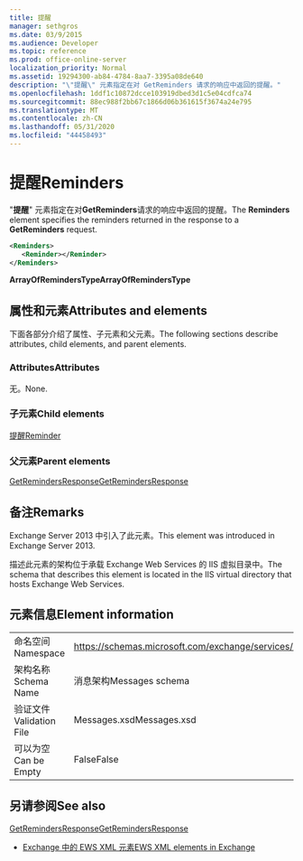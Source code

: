 ```yaml
---
title: 提醒
manager: sethgros
ms.date: 03/9/2015
ms.audience: Developer
ms.topic: reference
ms.prod: office-online-server
localization_priority: Normal
ms.assetid: 19294300-ab84-4784-8aa7-3395a08de640
description: "\"提醒\" 元素指定在对 GetReminders 请求的响应中返回的提醒。"
ms.openlocfilehash: 1ddf1c10872dcce103919dbed3d1c5e04cdfca74
ms.sourcegitcommit: 88ec988f2bb67c1866d06b361615f3674a24e795
ms.translationtype: MT
ms.contentlocale: zh-CN
ms.lasthandoff: 05/31/2020
ms.locfileid: "44458493"
---
```

# <a name="reminders"></a><span data-ttu-id="b7c92-103">提醒</span><span class="sxs-lookup"><span data-stu-id="b7c92-103">Reminders</span></span>

<span data-ttu-id="b7c92-104">"**提醒**" 元素指定在对**GetReminders**请求的响应中返回的提醒。</span><span class="sxs-lookup"><span data-stu-id="b7c92-104">The **Reminders** element specifies the reminders returned in the response to a **GetReminders** request.</span></span> 
  
```XML
<Reminders>
   <Reminder></Reminder>
</Reminders>
```

 <span data-ttu-id="b7c92-105">**ArrayOfRemindersType**</span><span class="sxs-lookup"><span data-stu-id="b7c92-105">**ArrayOfRemindersType**</span></span>
## <a name="attributes-and-elements"></a><span data-ttu-id="b7c92-106">属性和元素</span><span class="sxs-lookup"><span data-stu-id="b7c92-106">Attributes and elements</span></span>

<span data-ttu-id="b7c92-107">下面各部分介绍了属性、子元素和父元素。</span><span class="sxs-lookup"><span data-stu-id="b7c92-107">The following sections describe attributes, child elements, and parent elements.</span></span>
  
### <a name="attributes"></a><span data-ttu-id="b7c92-108">Attributes</span><span class="sxs-lookup"><span data-stu-id="b7c92-108">Attributes</span></span>

<span data-ttu-id="b7c92-109">无。</span><span class="sxs-lookup"><span data-stu-id="b7c92-109">None.</span></span>
  
### <a name="child-elements"></a><span data-ttu-id="b7c92-110">子元素</span><span class="sxs-lookup"><span data-stu-id="b7c92-110">Child elements</span></span>

[<span data-ttu-id="b7c92-111">提醒</span><span class="sxs-lookup"><span data-stu-id="b7c92-111">Reminder</span></span>](reminder.md)
  
### <a name="parent-elements"></a><span data-ttu-id="b7c92-112">父元素</span><span class="sxs-lookup"><span data-stu-id="b7c92-112">Parent elements</span></span>

[<span data-ttu-id="b7c92-113">GetRemindersResponse</span><span class="sxs-lookup"><span data-stu-id="b7c92-113">GetRemindersResponse</span></span>](getremindersresponse.md)
  
## <a name="remarks"></a><span data-ttu-id="b7c92-114">备注</span><span class="sxs-lookup"><span data-stu-id="b7c92-114">Remarks</span></span>

<span data-ttu-id="b7c92-115">Exchange Server 2013 中引入了此元素。</span><span class="sxs-lookup"><span data-stu-id="b7c92-115">This element was introduced in Exchange Server 2013.</span></span>
  
<span data-ttu-id="b7c92-116">描述此元素的架构位于承载 Exchange Web Services 的 IIS 虚拟目录中。</span><span class="sxs-lookup"><span data-stu-id="b7c92-116">The schema that describes this element is located in the IIS virtual directory that hosts Exchange Web Services.</span></span>
  
## <a name="element-information"></a><span data-ttu-id="b7c92-117">元素信息</span><span class="sxs-lookup"><span data-stu-id="b7c92-117">Element information</span></span>

|||
|:-----|:-----|
|<span data-ttu-id="b7c92-118">命名空间</span><span class="sxs-lookup"><span data-stu-id="b7c92-118">Namespace</span></span>  <br/> |https://schemas.microsoft.com/exchange/services/2006/messages  <br/> |
|<span data-ttu-id="b7c92-119">架构名称</span><span class="sxs-lookup"><span data-stu-id="b7c92-119">Schema Name</span></span>  <br/> |<span data-ttu-id="b7c92-120">消息架构</span><span class="sxs-lookup"><span data-stu-id="b7c92-120">Messages schema</span></span>  <br/> |
|<span data-ttu-id="b7c92-121">验证文件</span><span class="sxs-lookup"><span data-stu-id="b7c92-121">Validation File</span></span>  <br/> |<span data-ttu-id="b7c92-122">Messages.xsd</span><span class="sxs-lookup"><span data-stu-id="b7c92-122">Messages.xsd</span></span>  <br/> |
|<span data-ttu-id="b7c92-123">可以为空</span><span class="sxs-lookup"><span data-stu-id="b7c92-123">Can be Empty</span></span>  <br/> |<span data-ttu-id="b7c92-124">False</span><span class="sxs-lookup"><span data-stu-id="b7c92-124">False</span></span>  <br/> |
   
## <a name="see-also"></a><span data-ttu-id="b7c92-125">另请参阅</span><span class="sxs-lookup"><span data-stu-id="b7c92-125">See also</span></span>



[<span data-ttu-id="b7c92-126">GetRemindersResponse</span><span class="sxs-lookup"><span data-stu-id="b7c92-126">GetRemindersResponse</span></span>](getremindersresponse.md)


- [<span data-ttu-id="b7c92-127">Exchange 中的 EWS XML 元素</span><span class="sxs-lookup"><span data-stu-id="b7c92-127">EWS XML elements in Exchange</span></span>](ews-xml-elements-in-exchange.md)

